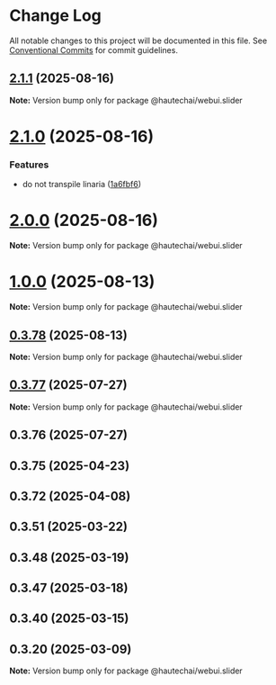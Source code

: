 # Change Log

All notable changes to this project will be documented in this file.
See [Conventional Commits](https://conventionalcommits.org) for commit guidelines.

## [2.1.1](https://github.com/HautechAI/webui/compare/@hautechai/webui.slider@2.1.0...@hautechai/webui.slider@2.1.1) (2025-08-16)

**Note:** Version bump only for package @hautechai/webui.slider

# [2.1.0](https://github.com/HautechAI/webui/compare/@hautechai/webui.slider@1.0.0...@hautechai/webui.slider@2.1.0) (2025-08-16)

### Features

- do not transpile linaria ([1a6fbf6](https://github.com/HautechAI/webui/commit/1a6fbf6353a0e5028040006b5045170cf83f1ba0))

# [2.0.0](https://github.com/HautechAI/webui/compare/@hautechai/webui.slider@1.0.0...@hautechai/webui.slider@2.0.0) (2025-08-16)

**Note:** Version bump only for package @hautechai/webui.slider

# [1.0.0](https://github.com/HautechAI/webui/compare/@hautechai/webui.slider@0.3.78...@hautechai/webui.slider@1.0.0) (2025-08-13)

**Note:** Version bump only for package @hautechai/webui.slider

## [0.3.78](https://github.com/HautechAI/webui/compare/@hautechai/webui.slider@0.3.77...@hautechai/webui.slider@0.3.78) (2025-08-13)

**Note:** Version bump only for package @hautechai/webui.slider

## [0.3.77](https://github.com/HautechAI/webui/compare/@hautechai/webui.slider@0.3.76...@hautechai/webui.slider@0.3.77) (2025-07-27)

**Note:** Version bump only for package @hautechai/webui.slider

## 0.3.76 (2025-07-27)

## 0.3.75 (2025-04-23)

## 0.3.72 (2025-04-08)

## 0.3.51 (2025-03-22)

## 0.3.48 (2025-03-19)

## 0.3.47 (2025-03-18)

## 0.3.40 (2025-03-15)

## 0.3.20 (2025-03-09)

**Note:** Version bump only for package @hautechai/webui.slider
